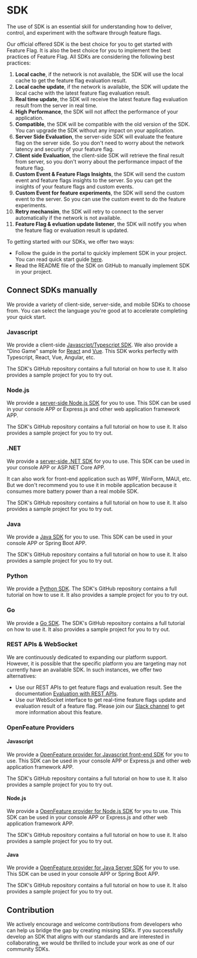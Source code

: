# SDK

The use of SDK is an essential skill for understanding how to deliver, control, and experiment with the software through feature flags.

Our official offered SDK is the best choice for you to get started with Feature Flag. It is also the best choice for you to implement the best practices of Feature Flag. All SDKs are considering the following best practices:

1. **Local cache**, if the network is not available, the SDK will use the local cache to get the feature flag evaluation result.
2. **Local cache update**, if the network is available, the SDK will update the local cache with the latest feature flag evaluation result.
3. **Real time update**, the SDK will receive the latest feature flag evaluation result from the server in real time.
4. **High Performance**, the SDK will not affect the performance of your application.
5. **Compatible**, the SDK will be compatible with the old version of the SDK. You can upgrade the SDK without any impact on your application.
6. **Server Side Evaluation**, the server-side SDK will evaluate the feature flag on the server side. So you don't need to worry about the network latency and security of your feature flag.
7. **Client side Evaluation**, the client-side SDK will retrieve the final result from server, so you don't worry about the performance impact of the feature flag.
8. **Custom Event & Feature Flags Insights**, the SDK will send the custom event and feature flags insights to the server. So you can get the insights of your feature flags and custom events.
9. **Custom Event for feature experiments**, the SDK will send the custom event to the server. So you can use the custom event to do the feature experiments.
10. **Retry mechansim**, the SDK will retry to connect to the server automatically if the network is not available.
11. **Feature Flag & evluation update listener**, the SDK will notify you when the feature flag or evaluation result is updated.

To getting started with our SDKs, we offer two ways:

- Follow the guide in the portal to quickly implement SDK in your project. You can read quick start guide [here](../getting-started/connect-an-sdk).
- Read the README file of the SDK on GitHub to manually implement SDK in your project.

## Connect SDKs manually

We provide a variety of client-side, server-side, and mobile SDKs to choose from. You can select the language you're good at to accelerate completing your quick start.

### Javascript

We provide a client-side [Javascript/Typescript SDK](https://github.com/featbit/featbit-js-client-sdk). We also provide a "Dino Game" sample for [React](https://github.com/featbit/featbit-samples/tree/main/samples/dino-game/interactive-demo-react) and [Vue](https://github.com/featbit/featbit-samples/tree/main/samples/dino-game/interactive-demo-vue). This SDK works perfectly with Typescript, React, Vue, Angular, etc.

The SDK's GitHub repository contains a full tutorial on how to use it. It also provides a sample project for you to try out.

### Node.js

We provide a [server-side Node.js SDK](https://github.com/featbit/featbit-node-server-sdk) for you to use. This SDK can be used in your console APP or Express.js and other web application framework APP.

The SDK's GitHub repository contains a full tutorial on how to use it. It also provides a sample project for you to try out.


### .NET

We provide a [server-side .NET SDK](https://github.com/featbit/featbit-dotnet-sdk) for you to use. This SDK can be used in your console APP or ASP.NET Core APP.

It can also work for front-end application such as WPF, WinForm, MAUI, etc. But we don't recommend you to use it in mobile application because it consumes more battery power than a real mobile SDK.

The SDK's GitHub repository contains a full tutorial on how to use it. It also provides a sample project for you to try out.

### Java

We provide a [Java SDK](https://github.com/featbit/featbit-java-sdk) for you to use. This SDK can be used in your console APP or Spring Boot APP. 

The SDK's GitHub repository contains a full tutorial on how to use it. It also provides a sample project for you to try out.



### Python

We provide a [Python SDK](https://github.com/featbit/featbit-python-sdk). The SDK's GitHub repository contains a full tutorial on how to use it. It also provides a sample project for you to try out.

### Go

We provide a [Go SDK](https://github.com/featbit/featbit-go-sdk). The SDK's GitHub repository contains a full tutorial on how to use it. It also provides a sample project for you to try out.

### REST APIs & WebSocket

We are continuously dedicated to expanding our platform support. However, it is possible that the specific platform you are targeting may not currently have an available SDK. In such instances, we offer two alternatives:

- Use our REST APIs to get feature flags and evaluation result. See the documentation [Evaluation with REST APIs](retrieve-feature-flags-with-api). 
- Use our WebSocket interface to get real-time feature flags update and evaluation result of a feature flag. Please join our [Slack channel](https://join.slack.com/t/featbit/shared_invite/zt-1ew5e2vbb-x6Apan1xZOaYMnFzqZkGNQ) to get more information about this feature.



### OpenFeature Providers

#### Javascript

We provide a [OpenFeature provider for Javascript front-end SDK](https://github.com/featbit/featbit-js-client-openfeature-provider) for you to use. This SDK can be used in your console APP or Express.js and other web application framework APP.

The SDK's GitHub repository contains a full tutorial on how to use it. It also provides a sample project for you to try out.

#### Node.js

We provide a [OpenFeature provider for Node.js SDK](https://github.com/featbit/openfeature-provider-node-server) for you to use. This SDK can be used in your console APP or Express.js and other web application framework APP.

The SDK's GitHub repository contains a full tutorial on how to use it. It also provides a sample project for you to try out.

#### Java

We provide a [OpenFeature provider for Java Server SDK](https://github.com/featbit/featbit-openfeature-provider-java-server) for you to use. This SDK can be used in your console APP or Spring Boot APP. 

The SDK's GitHub repository contains a full tutorial on how to use it. It also provides a sample project for you to try out.


## Contribution

We actively encourage and welcome contributions from developers who can help us bridge the gap by creating missing SDKs. If you successfully develop an SDK that aligns with our standards and are interested in collaborating, we would be thrilled to include your work as one of our community SDKs.
